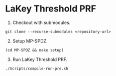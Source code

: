 # LaKey Threshold PRF

1. Checkout with submodules.
```
git clone --recurse-submodules <repository-url>
```
2. Setup MP-SPDZ.
```
(cd MP-SPDZ && make setup)
```
3. Run LaKey Threshold PRF.
```
./Scripts/compile-run-pre.sh
```